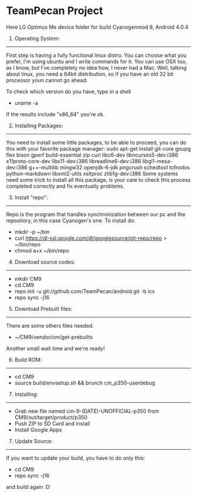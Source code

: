 TeamPecan Project
========================
Here LG Optimus Me device folder for build Cyanogenmod 9, Android 4.0.4

1. Operating System:
--------------------------------
First step is having a fully functional linux distro. You can choose what you prefer, I'm using ubuntu and I write commands for it. You can use OSX too, as I know, but I've completely no idea how, I never had a Mac.
Well, talking about linux, you need a 64bit distribution, so if you have an old 32 bit processor youn cannot go ahead. 

To check which version do you have, type in a shell
- uname -a

If the results include "x86_64" you're ok.

2. Installing Packages:
--------------------------------
You need to install some little packages, to be able to proceed, you can do this with your favorite package manager:
sudo apt-get install git-core gnupg flex bison gperf build-essential zip curl libc6-dev libncurses5-dev:i386 x11proto-core-dev libx11-dev:i386 libreadline6-dev:i386 libgl1-mesa-dev:i386 g++-multilib mingw32 openjdk-6-jdk pngcrush schedtool tofrodos python-markdown libxml2-utils xsltproc zlib1g-dev:i386
Some systems need some trick to install all this package, is your care to check this process completed correctly and fix eventually problems.

3. Install "repo":
--------------------------------
Repo is the program that handles synchronization between our pc and the repository, in this case Cyanogen's one. To install do:
- mkdir -p ~/bin
- curl https://dl-ssl.google.com/dl/googlesource/git-repo/repo > ~/bin/repo
- chmod a+x ~/bin/repo

4. Download source codes:
--------------------------------
- mkdir CM9
- cd CM9
- repo init -u git://github.com/TeamPecan/android.git -b ics
- repo sync -j16

5. Download Prebuilt files:
--------------------------------
There are some others files needed.
- ~/CM9/vendor/cm/get-prebuilts

Another small wait time and we're ready!

6. Build ROM:
-------------
- cd CM9
- source build/envsetup.sh && brunch cm_p350-userdebug

7. Installing:
--------------
- Grab new file named cm-9-(DATE)-UNOFFICIAL-p350 from CM9/out/target/product/p350
- Push ZIP to SD Card and install
- Install Google Apps

7. Update Source:
--------------------------------
If you want to update your build, you have to do only this:
- cd CM9
- repo sync -j16

and build again :D
